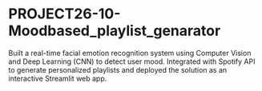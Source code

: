# PROJECT26-10-Moodbased_playlist_genarator
Built a real-time facial emotion recognition system using Computer Vision and Deep Learning (CNN) to detect user mood.  Integrated with Spotify API to generate personalized playlists and deployed the solution as an interactive Streamlit web app.
